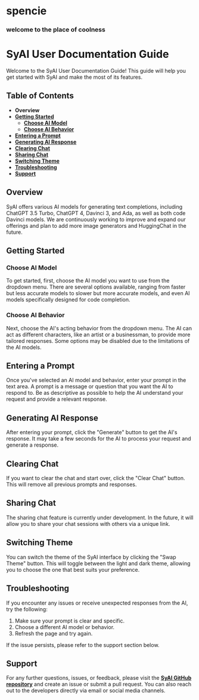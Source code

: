 # spencie

### welcome to the place of coolness

# **SyAI User Documentation Guide**

Welcome to the SyAI User Documentation Guide! This guide will help you get started with SyAI and make the most of its features.

## **Table of Contents**

- **Overview**
- **[Getting Started](https://chat.openai.com/?model=gpt-4#getting-started)**
    - **[Choose AI Model](https://chat.openai.com/?model=gpt-4#choose-ai-model)**
    - **[Choose AI Behavior](https://chat.openai.com/?model=gpt-4#choose-ai-behavior)**
- **[Entering a Prompt](https://chat.openai.com/?model=gpt-4#entering-a-prompt)**
- **[Generating AI Response](https://chat.openai.com/?model=gpt-4#generating-ai-response)**
- **[Clearing Chat](https://chat.openai.com/?model=gpt-4#clearing-chat)**
- **[Sharing Chat](https://chat.openai.com/?model=gpt-4#sharing-chat)**
- **[Switching Theme](https://chat.openai.com/?model=gpt-4#switching-theme)**
- **[Troubleshooting](https://chat.openai.com/?model=gpt-4#troubleshooting)**
- **[Support](https://chat.openai.com/?model=gpt-4#support)**

## **Overview**

SyAI offers various AI models for generating text completions, including ChatGPT 3.5 Turbo, ChatGPT 4, Davinci 3, and Ada, as well as both code Davinci models. We are continuously working to improve and expand our offerings and plan to add more image generators and HuggingChat in the future.

## **Getting Started**

### **Choose AI Model**

To get started, first, choose the AI model you want to use from the dropdown menu. There are several options available, ranging from faster but less accurate models to slower but more accurate models, and even AI models specifically designed for code completion.

### **Choose AI Behavior**

Next, choose the AI's acting behavior from the dropdown menu. The AI can act as different characters, like an artist or a businessman, to provide more tailored responses. Some options may be disabled due to the limitations of the AI models.

## **Entering a Prompt**

Once you've selected an AI model and behavior, enter your prompt in the text area. A prompt is a message or question that you want the AI to respond to. Be as descriptive as possible to help the AI understand your request and provide a relevant response.

## **Generating AI Response**

After entering your prompt, click the "Generate" button to get the AI's response. It may take a few seconds for the AI to process your request and generate a response.

## **Clearing Chat**

If you want to clear the chat and start over, click the "Clear Chat" button. This will remove all previous prompts and responses.

## **Sharing Chat**

The sharing chat feature is currently under development. In the future, it will allow you to share your chat sessions with others via a unique link.

## **Switching Theme**

You can switch the theme of the SyAI interface by clicking the "Swap Theme" button. This will toggle between the light and dark theme, allowing you to choose the one that best suits your preference.

## **Troubleshooting**

If you encounter any issues or receive unexpected responses from the AI, try the following:

1. Make sure your prompt is clear and specific.
2. Choose a different AI model or behavior.
3. Refresh the page and try again.

If the issue persists, please refer to the support section below.

## **Support**

For any further questions, issues, or feedback, please visit the **[SyAI GitHub repository](https://github.com/spenceryonce/syai)** and create an issue or submit a pull request. You can also reach out to the developers directly via email or social media channels.

